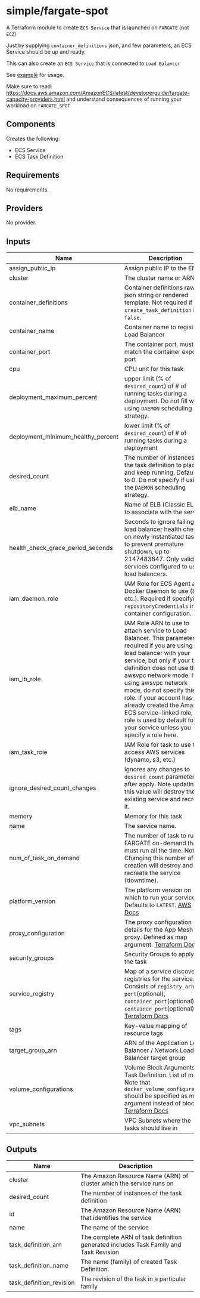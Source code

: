 # simple/fargate-spot

A Terraform module to create `ECS Service` that is launched on `FARGATE` (not `EC2`)

Just by supplying `container_definitions` json, and few parameters, an ECS Service should be up and ready.

This can also create an `ECS Service` that is connected to `Load Balancer`

See [example](https://github.com/HENNGE/terraform-aws-ecs/tree/master/examples/easy/fargate-spot) for usage.

Make sure to read: https://docs.aws.amazon.com/AmazonECS/latest/developerguide/fargate-capacity-providers.html
and understand consequences of running your workload on `FARGATE_SPOT`


## Components

Creates the following:
- ECS Service
- ECS Task Definition

<!-- BEGINNING OF PRE-COMMIT-TERRAFORM DOCS HOOK -->
## Requirements

No requirements.

## Providers

No provider.

## Inputs

| Name | Description | Type | Default | Required |
|------|-------------|------|---------|:--------:|
| assign\_public\_ip | Assign public IP to the ENI | `bool` | `false` | no |
| cluster | The cluster name or ARN. | `string` | n/a | yes |
| container\_definitions | Container definitions raw json string or rendered template. Not required if `create_task_definition` is `false`. | `string` | n/a | yes |
| container\_name | Container name to register to Load Balancer | `string` | `null` | no |
| container\_port | The container port, must match the container exposed port | `string` | `null` | no |
| cpu | CPU unit for this task | `number` | n/a | yes |
| deployment\_maximum\_percent | upper limit (% of `desired_count`) of # of running tasks during a deployment. Do not fill when using `DAEMON` scheduling strategy. | `number` | `null` | no |
| deployment\_minimum\_healthy\_percent | lower limit (% of `desired_count`) of # of running tasks during a deployment | `number` | `100` | no |
| desired\_count | The number of instances of the task definition to place and keep running. Defaults to 0. Do not specify if using the `DAEMON` scheduling strategy. | `number` | `null` | no |
| elb\_name | Name of ELB (Classic ELB) to associate with the service | `string` | `null` | no |
| health\_check\_grace\_period\_seconds | Seconds to ignore failing load balancer health checks on newly instantiated tasks to prevent premature shutdown, up to 2147483647. Only valid for services configured to use load balancers. | `number` | `null` | no |
| iam\_daemon\_role | IAM Role for ECS Agent and Docker Daemon to use (ECR, etc.). Required if specifying `repositoryCredentials` in container configuration. | `string` | `null` | no |
| iam\_lb\_role | IAM Role ARN to use to attach service to Load Balancer. This parameter is required if you are using a load balancer with your service, but only if your task definition does not use the awsvpc network mode. If using awsvpc network mode, do not specify this role. If your account has already created the Amazon ECS service-linked role, that role is used by default for your service unless you specify a role here. | `string` | `null` | no |
| iam\_task\_role | IAM Role for task to use to access AWS services (dynamo, s3, etc.) | `string` | `null` | no |
| ignore\_desired\_count\_changes | Ignores any changes to `desired_count` parameter after apply. Note updating this value will destroy the existing service and recreate it. | `bool` | `false` | no |
| memory | Memory for this task | `number` | n/a | yes |
| name | The service name. | `string` | n/a | yes |
| num\_of\_task\_on\_demand | The number of task to run on FARGATE on-demand that must run all the time. Note: Changing this number after creation will destroy and recreate the service (downtime). | `number` | `0` | no |
| platform\_version | The platform version on which to run your service. Defaults to `LATEST`. [AWS Docs](https://docs.aws.amazon.com/AmazonECS/latest/developerguide/platform_versions.html) | `string` | `null` | no |
| proxy\_configuration | The proxy configuration details for the App Mesh proxy. Defined as map argument. [Terraform Docs](https://www.terraform.io/docs/providers/aws/r/ecs_task_definition.html#proxy-configuration-arguments) | `any` | `null` | no |
| security\_groups | Security Groups to apply for the task | `list(string)` | n/a | yes |
| service\_registry | Map of a service discovery registries for the service. Consists of `registry_arn`, `port`(optional), `container_port`(optional), `container_port`(optional). [Terraform Docs](https://www.terraform.io/docs/providers/aws/r/ecs_service.html#service_registries) | `any` | `null` | no |
| tags | Key-value mapping of resource tags | `map(string)` | `{}` | no |
| target\_group\_arn | ARN of the Application Load Balancer / Network Load Balancer target group | `string` | `null` | no |
| volume\_configurations | Volume Block Arguments for Task Definition. List of map. Note that `docker_volume_configuration` should be specified as map argument instead of block. [Terraform Docs](https://www.terraform.io/docs/providers/aws/r/ecs_task_definition.html#volume-block-arguments) | `list(any)` | `[]` | no |
| vpc\_subnets | VPC Subnets where the tasks should live in | `list(string)` | n/a | yes |

## Outputs

| Name | Description |
|------|-------------|
| cluster | The Amazon Resource Name (ARN) of cluster which the service runs on |
| desired\_count | The number of instances of the task definition |
| id | The Amazon Resource Name (ARN) that identifies the service |
| name | The name of the service |
| task\_definition\_arn | The complete ARN of task definition generated includes Task Family and Task Revision |
| task\_definition\_name | The name (family) of created Task Definition. |
| task\_definition\_revision | The revision of the task in a particular family |

<!-- END OF PRE-COMMIT-TERRAFORM DOCS HOOK -->



